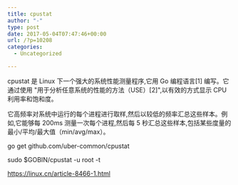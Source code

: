 ```yaml
---
title: cpustat
author: "-"
type: post
date: 2017-05-04T07:47:46+00:00
url: /?p=10208
categories:
  - Uncategorized

---
```

cpustat 是 Linux 下一个强大的系统性能测量程序,它用 Go 编程语言[1] 编写。它通过使用 "用于分析任意系统的性能的方法（USE）[2]",以有效的方式显示 CPU 利用率和饱和度。

它高频率对系统中运行的每个进程进行取样,然后以较低的频率汇总这些样本。例如,它能够每 200ms 测量一次每个进程,然后每 5 秒汇总这些样本,包括某些度量的最小/平均/最大值（min/avg/max）。

go get github.com/uber-common/cpustat

sudo $GOBIN/cpustat -u root -t

https://linux.cn/article-8466-1.html